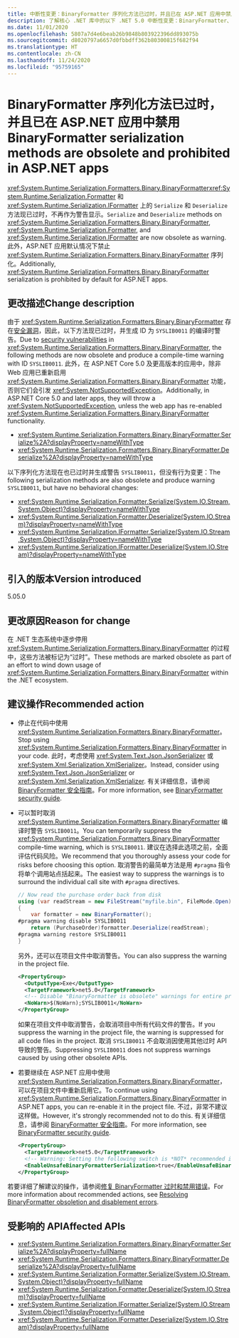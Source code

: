 ```yaml
---
title: 中断性变更：BinaryFormatter 序列化方法已过时，并且已在 ASP.NET 应用中禁用
description: 了解核心 .NET 库中的以下 .NET 5.0 中断性变更：BinaryFormatter、Formatter 和 IFormatter 上的序列化和反序列化方法已过时。
ms.date: 11/01/2020
ms.openlocfilehash: 5807a7d4e6beab26b9848b803922396dd893075b
ms.sourcegitcommit: d8020797a6657d0fbbdff362b80300815f682f94
ms.translationtype: HT
ms.contentlocale: zh-CN
ms.lasthandoff: 11/24/2020
ms.locfileid: "95759165"
---
```

# <a name="binaryformatter-serialization-methods-are-obsolete-and-prohibited-in-aspnet-apps"></a><span data-ttu-id="346f0-103">BinaryFormatter 序列化方法已过时，并且已在 ASP.NET 应用中禁用</span><span class="sxs-lookup"><span data-stu-id="346f0-103">BinaryFormatter serialization methods are obsolete and prohibited in ASP.NET apps</span></span>

<span data-ttu-id="346f0-104"><xref:System.Runtime.Serialization.Formatters.Binary.BinaryFormatter><xref:System.Runtime.Serialization.Formatter> 和 <xref:System.Runtime.Serialization.IFormatter> 上的 `Serialize` 和 `Deserialize` 方法现已过时，不再作为警告显示。</span><span class="sxs-lookup"><span data-stu-id="346f0-104">`Serialize` and `Deserialize` methods on <xref:System.Runtime.Serialization.Formatters.Binary.BinaryFormatter>, <xref:System.Runtime.Serialization.Formatter>, and <xref:System.Runtime.Serialization.IFormatter> are now obsolete as warning.</span></span> <span data-ttu-id="346f0-105">此外，ASP.NET 应用默认情况下禁止 <xref:System.Runtime.Serialization.Formatters.Binary.BinaryFormatter> 序列化。</span><span class="sxs-lookup"><span data-stu-id="346f0-105">Additionally, <xref:System.Runtime.Serialization.Formatters.Binary.BinaryFormatter> serialization is prohibited by default for ASP.NET apps.</span></span>

## <a name="change-description"></a><span data-ttu-id="346f0-106">更改描述</span><span class="sxs-lookup"><span data-stu-id="346f0-106">Change description</span></span>

<span data-ttu-id="346f0-107">由于 <xref:System.Runtime.Serialization.Formatters.Binary.BinaryFormatter> 存在[安全漏洞](../../../../standard/serialization/binaryformatter-security-guide.md#binaryformatter-security-vulnerabilities)，因此，以下方法现已过时，并生成 ID 为 `SYSLIB0011` 的编译时警告。</span><span class="sxs-lookup"><span data-stu-id="346f0-107">Due to [security vulnerabilities](../../../../standard/serialization/binaryformatter-security-guide.md#binaryformatter-security-vulnerabilities) in <xref:System.Runtime.Serialization.Formatters.Binary.BinaryFormatter>, the following methods are now obsolete and produce a compile-time warning with ID `SYSLIB0011`.</span></span> <span data-ttu-id="346f0-108">此外，在 ASP.NET Core 5.0 及更高版本的应用中，除非 Web 应用已重新启用 <xref:System.Runtime.Serialization.Formatters.Binary.BinaryFormatter> 功能，否则它们会引发 <xref:System.NotSupportedException>。</span><span class="sxs-lookup"><span data-stu-id="346f0-108">Additionally, in ASP.NET Core 5.0 and later apps, they will throw a <xref:System.NotSupportedException>, unless the web app has re-enabled <xref:System.Runtime.Serialization.Formatters.Binary.BinaryFormatter> functionality.</span></span>

- <xref:System.Runtime.Serialization.Formatters.Binary.BinaryFormatter.Serialize%2A?displayProperty=nameWithType>
- <xref:System.Runtime.Serialization.Formatters.Binary.BinaryFormatter.Deserialize%2A?displayProperty=nameWithType>

<span data-ttu-id="346f0-109">以下序列化方法现在也已过时并生成警告 `SYSLIB0011`，但没有行为变更：</span><span class="sxs-lookup"><span data-stu-id="346f0-109">The following serialization methods are also obsolete and produce warning `SYSLIB0011`, but have no behavioral changes:</span></span>

- <xref:System.Runtime.Serialization.Formatter.Serialize(System.IO.Stream,System.Object)?displayProperty=nameWithType>
- <xref:System.Runtime.Serialization.Formatter.Deserialize(System.IO.Stream)?displayProperty=nameWithType>
- <xref:System.Runtime.Serialization.IFormatter.Serialize(System.IO.Stream,System.Object)?displayProperty=nameWithType>
- <xref:System.Runtime.Serialization.IFormatter.Deserialize(System.IO.Stream)?displayProperty=nameWithType>

## <a name="version-introduced"></a><span data-ttu-id="346f0-110">引入的版本</span><span class="sxs-lookup"><span data-stu-id="346f0-110">Version introduced</span></span>

<span data-ttu-id="346f0-111">5.0</span><span class="sxs-lookup"><span data-stu-id="346f0-111">5.0</span></span>

## <a name="reason-for-change"></a><span data-ttu-id="346f0-112">更改原因</span><span class="sxs-lookup"><span data-stu-id="346f0-112">Reason for change</span></span>

<span data-ttu-id="346f0-113">在 .NET 生态系统中逐步停用 <xref:System.Runtime.Serialization.Formatters.Binary.BinaryFormatter> 的过程中，这些方法被标记为“过时”。</span><span class="sxs-lookup"><span data-stu-id="346f0-113">These methods are marked obsolete as part of an effort to wind down usage of <xref:System.Runtime.Serialization.Formatters.Binary.BinaryFormatter> within the .NET ecosystem.</span></span>

## <a name="recommended-action"></a><span data-ttu-id="346f0-114">建议操作</span><span class="sxs-lookup"><span data-stu-id="346f0-114">Recommended action</span></span>

- <span data-ttu-id="346f0-115">停止在代码中使用 <xref:System.Runtime.Serialization.Formatters.Binary.BinaryFormatter>。</span><span class="sxs-lookup"><span data-stu-id="346f0-115">Stop using <xref:System.Runtime.Serialization.Formatters.Binary.BinaryFormatter> in your code.</span></span> <span data-ttu-id="346f0-116">此时，考虑使用 <xref:System.Text.Json.JsonSerializer> 或 <xref:System.Xml.Serialization.XmlSerializer>。</span><span class="sxs-lookup"><span data-stu-id="346f0-116">Instead, consider using <xref:System.Text.Json.JsonSerializer> or <xref:System.Xml.Serialization.XmlSerializer>.</span></span> <span data-ttu-id="346f0-117">有关详细信息，请参阅 [BinaryFormatter 安全指南](../../../../standard/serialization/binaryformatter-security-guide.md)。</span><span class="sxs-lookup"><span data-stu-id="346f0-117">For more information, see [BinaryFormatter security guide](../../../../standard/serialization/binaryformatter-security-guide.md).</span></span>

- <span data-ttu-id="346f0-118">可以暂时取消 <xref:System.Runtime.Serialization.Formatters.Binary.BinaryFormatter> 编译时警告 `SYSLIB0011`。</span><span class="sxs-lookup"><span data-stu-id="346f0-118">You can temporarily suppress the <xref:System.Runtime.Serialization.Formatters.Binary.BinaryFormatter> compile-time warning, which is `SYSLIB0011`.</span></span> <span data-ttu-id="346f0-119">建议在选择此选项之前，全面评估代码风险。</span><span class="sxs-lookup"><span data-stu-id="346f0-119">We recommend that you thoroughly assess your code for risks before choosing this option.</span></span> <span data-ttu-id="346f0-120">取消警告的最简单方法是用 `#pragma` 指令将单个调用站点括起来。</span><span class="sxs-lookup"><span data-stu-id="346f0-120">The easiest way to suppress the warnings is to surround the individual call site with `#pragma` directives.</span></span>

  ```csharp
  // Now read the purchase order back from disk
  using (var readStream = new FileStream("myfile.bin", FileMode.Open))
  {
      var formatter = new BinaryFormatter();
  #pragma warning disable SYSLIB0011
      return (PurchaseOrder)formatter.Deserialize(readStream);
  #pragma warning restore SYSLIB0011
  }
  ```

  <span data-ttu-id="346f0-121">另外，还可以在项目文件中取消警告。</span><span class="sxs-lookup"><span data-stu-id="346f0-121">You can also suppress the warning in the project file.</span></span>

  ```xml
  <PropertyGroup>
    <OutputType>Exe</OutputType>
    <TargetFramework>net5.0</TargetFramework>
    <!-- Disable "BinaryFormatter is obsolete" warnings for entire project -->
    <NoWarn>$(NoWarn);SYSLIB0011</NoWarn>
  </PropertyGroup>
  ```

  <span data-ttu-id="346f0-122">如果在项目文件中取消警告，会取消项目中所有代码文件的警告。</span><span class="sxs-lookup"><span data-stu-id="346f0-122">If you suppress the warning in the project file, the warning is suppressed for all code files in the project.</span></span> <span data-ttu-id="346f0-123">取消 `SYSLIB0011` 不会取消因使用其他过时 API 导致的警告。</span><span class="sxs-lookup"><span data-stu-id="346f0-123">Suppressing `SYSLIB0011` does not suppress warnings caused by using other obsolete APIs.</span></span>

- <span data-ttu-id="346f0-124">若要继续在 ASP.NET 应用中使用 <xref:System.Runtime.Serialization.Formatters.Binary.BinaryFormatter>，可以在项目文件中重新启用它。</span><span class="sxs-lookup"><span data-stu-id="346f0-124">To continue using <xref:System.Runtime.Serialization.Formatters.Binary.BinaryFormatter> in ASP.NET apps, you can re-enable it in the project file.</span></span> <span data-ttu-id="346f0-125">不过，非常不建议这样做。</span><span class="sxs-lookup"><span data-stu-id="346f0-125">However, it's strongly recommended not to do this.</span></span> <span data-ttu-id="346f0-126">有关详细信息，请参阅 [BinaryFormatter 安全指南](../../../../standard/serialization/binaryformatter-security-guide.md)。</span><span class="sxs-lookup"><span data-stu-id="346f0-126">For more information, see [BinaryFormatter security guide](../../../../standard/serialization/binaryformatter-security-guide.md).</span></span>

  ```xml
  <PropertyGroup>
    <TargetFramework>net5.0</TargetFramework>
    <!-- Warning: Setting the following switch is *NOT* recommended in web apps. -->
    <EnableUnsafeBinaryFormatterSerialization>true</EnableUnsafeBinaryFormatterSerialization>
  </PropertyGroup>
  ```

<span data-ttu-id="346f0-127">若要详细了解建议的操作，请参阅[修复 BinaryFormatter 过时和禁用错误](https://aka.ms/binaryformatter)。</span><span class="sxs-lookup"><span data-stu-id="346f0-127">For more information about recommended actions, see [Resolving BinaryFormatter obsoletion and disablement errors](https://aka.ms/binaryformatter).</span></span>

## <a name="affected-apis"></a><span data-ttu-id="346f0-128">受影响的 API</span><span class="sxs-lookup"><span data-stu-id="346f0-128">Affected APIs</span></span>

- <xref:System.Runtime.Serialization.Formatters.Binary.BinaryFormatter.Serialize%2A?displayProperty=fullName>
- <xref:System.Runtime.Serialization.Formatters.Binary.BinaryFormatter.Deserialize%2A?displayProperty=fullName>
- <xref:System.Runtime.Serialization.Formatter.Serialize(System.IO.Stream,System.Object)?displayProperty=fullName>
- <xref:System.Runtime.Serialization.Formatter.Deserialize(System.IO.Stream)?displayProperty=fullName>
- <xref:System.Runtime.Serialization.IFormatter.Serialize(System.IO.Stream,System.Object)?displayProperty=fullName>
- <xref:System.Runtime.Serialization.IFormatter.Deserialize(System.IO.Stream)?displayProperty=fullName>

<!--

#### Category

- Core .NET libraries
- ASP.NET Core

### Affected APIs

- `Overload:System.Runtime.Serialization.Formatters.Binary.BinaryFormatter.Serialize`
- `Overload:System.Runtime.Serialization.Formatters.Binary.BinaryFormatter.Deserialize`
- `M:System.Runtime.Serialization.Formatter.Serialize(System.IO.Stream,System.Object)`
- `M:System.Runtime.Serialization.Formatter.Deserialize(System.IO.Stream)`
- `M:System.Runtime.Serialization.IFormatter.Serialize(System.IO.Stream,System.Object)`
- `M:System.Runtime.Serialization.IFormatter.Deserialize(System.IO.Stream)`

-->
